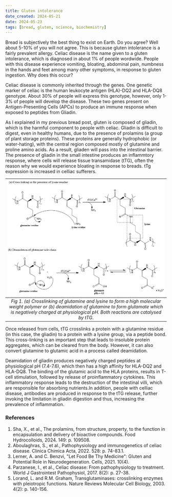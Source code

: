 ```yaml
---
title: Gluten intolerance
date_created: 2024-05-21
date: 2024-05-23
tags: [bread, gluten, science, biochemistry]
---
```

Bread is subjectively the best thing to exist on Earth. Do you agree? Well about 5-10% of you will not agree. This is because gluten intolerance is a fairly prevalent allergy. Celiac disease is the name given to a gluten intolerance, which is diagnosed in about 1% of people wordwide. People with this disease experience vomiting, bloating, abdominal pain, numbness in the hands and feet among many other symptoms, in response to gluten ingestion. Why does this occur?

Celiac disease is commonly inherited through the genes. One genetic marker of celiac is the human leukocyte antigen (HLA)-DQ2 and HLA-DQ8 genotype. About 30% of people will express this genotype, however, only 1-3% of people will develop the disease. These two genes present on Antigen-Presenting Cells (APCs) to produce an immune response when exposed to peptides from Gliadin.

As I explained in my previous bread post, gluten is composed of gliadin, which is the harmful component to people with celiac. Gliadin is difficult to digest, even in healthy humans, due to the presence of prolamins (a group of plant storage proteins). These proteins are generally hydrophobic (or water-hating), with the central region composed mostly of glutamine and proline amino acids. As a result, gliaden will pass into the intestinal barrier. The presence of gliadin in the small intestine produces an inflammtory response, where cells will release tissue transamidase (tTG), often the reason why we would experience bloating in response to breads. tTg expression is increased in celliac sufferers.

|![](./img/t-tg.jpg)|
|:---:|
|*Fig 1. (a) Crosslinking of glutamine and lysine to form a high molecular weight polymer or (b) deamidation of glutamine to form glutamate which is negatively charged at physiological pH. Both reactions are catalysed by tTG*.| 

Once released from cells, tTG crosslinks a protein with a glutamine residue (in this case, the gliadin) to a protein with a lysine group, via a peptide bond. This cross-linking is an important step that leads to insoluble protein aggregates, which can be cleared from the body. However, it can also convert glutamine to glutamic acid in a process called deamidation. 

Deamidation of gliadin produces negatively charged peptides at physiological pH (7.4-7.6), which then has a high affinity for HLA-DQ2 and HLA-DQ8. The binding of the glutamic acid to the HLA proteins, results in T-cell stimulation, followed by release of proinflammatory cytokines. This inflammatory response leads to the destruction of the intestinal villi, which are responsible for absorbing nutrients.In addition, people with celliac disease, antibodies are produced in response to the tTG release, further invoking the limitation in gliadin digestion and thus, increasing the prevalence of inflammation. 


### References
1. Sha, X., et al., The prolamins, from structure, property, to the function in encapsulation and delivery of bioactive compounds. Food Hydrocolloids, 2024. 149: p. 109508.
2. Aboulaghras, S., et al., Pathophysiology and immunogenetics of celiac disease. Clinica Chimica Acta, 2022. 528: p. 74-83.1. 
3. Lerner, A. and C. Benzvi, "Let Food Be Thy Medicine": Gluten and Potential Role in Neurodegeneration. Cells, 2021. 10(4). 
4. Parzanese, I., et al., Celiac disease: From pathophysiology to treatment. World J Gastrointest Pathophysiol, 2017. 8(2): p. 27-38.
5. Lorand, L. and R.M. Graham, Transglutaminases: crosslinking enzymes with pleiotropic functions. Nature Reviews Molecular Cell Biology, 2003. 4(2): p. 140-156.


 

